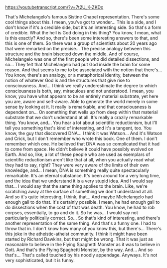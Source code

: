https://youtubetranscript.com/?v=7t2U_K-ZKDo

 That's Michelangelo's famous Sistine Chapel representation. There's some cool things about this. I mean, you've got to wonder... This is a side, and I don't know if it's a credible side, but it's an interesting side. So that's a form of credible. What the hell is God doing in this thing? You know, I mean, what is this exactly? And so, there's been some interesting answers to that, and this is one of them. So there was a group of scientists about 20 years ago that were remarked on the precise... The precise analogy between this structure and the brain bisected down the middle. And of course, Michelangelo was one of the first people who did detailed dissections, and so... They felt that Michelangelo had put God inside the brain for some reason. And that seems to me to be associated with the notion that there's... You know, there's an analogy, or a metaphorical identity, between the notion of whatever God is and the structures that give rise to consciousness. And... I think we really underestimate the degree to which consciousness is both, say, miraculous and not understood. I mean, you know, you have what appears to be an entirely material substrate, yet here you are, aware and self-aware. Able to generate the world merely in some sense by looking at it. It really is remarkable, and that consciousness is dependent on... On something that wells up from deep within that material substrate that we don't understand at all. It's really a crazily remarkable thing. You know, and... You hear a lot about scientific reductionism, but I'll tell you something that's kind of interesting, and it's a tangent, too. You know, the guy that discovered DNA... I think it was Watson... And it's Watson and Crick, but I don't remember who wrote this book. One of them. I don't remember which one. He believed that DNA was so complicated that it had to come from space. He didn't believe it could have possibly evolved on Earth. And so, like, a lot of these people who are used as exemplars of scientific reductionism aren't like that at all, when you actually read what they had to say, right? They were very aware of the limits of their own knowledge, and... I mean, DNA is something really quite spectacularly remarkable. It's an eternal substance. It's been around for a very long time, and the idea that we understand it is a very stupid idea. And I would say that... I would say that the same thing applies to the brain. Like, we're scratching away at the surface of something we don't understand at all. And so it's quite interesting, I think, that... And maybe Michelangelo had enough gall to do that. It's certainly possible. I mean, he had enough gall to do dissections when the cost of that was death. You know, he had to rob corpses, essentially, to go and do it. So he was... I would say not particularly politically correct. So... So that's kind of interesting, and there's another representation of the same thing. And that's a funny one. I had to throw that in. I don't know how many of you know this, but there's... There's this joke in the atheistic-atheist community. I think it might have been started by Richard Dawkins, but that might be wrong. That it was just as reasonable to believe in the Flying Spaghetti Monster as it was to believe in Gott. And that's the Flying Spaghetti Monster, by the way. And... And so that's... That's called touched by his noodly appendage. Anyways. It's not very sophisticated, but it is funny.